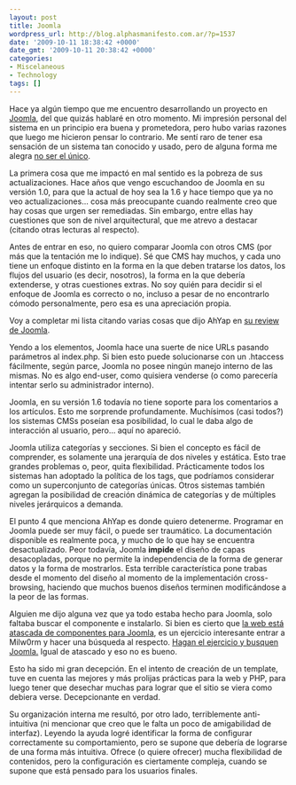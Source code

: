 ```yaml
---
layout: post
title: Joomla
wordpress_url: http://blog.alphasmanifesto.com.ar/?p=1537
date: '2009-10-11 18:38:42 +0000'
date_gmt: '2009-10-11 20:38:42 +0000'
categories:
- Miscelaneous
- Technology
tags: []
---
```


<span style="background-color: #ffffff;">Hace ya algún tiempo que me encuentro desarrollando un proyecto en [Joomla](http://www.joomla.org/), del que quizás hablaré en otro momento. Mi impresión personal del sistema en un principio era buena y prometedora, pero hubo varias razones que luego me hicieron pensar lo contrario. Me sentí raro de tener esa sensación de un sistema tan conocido y usado, pero de alguna forma me alegra [no ser el único](http://www.google.com/search?q=joomla+(sucks+|+stinks)).</span>

La primera cosa que me impactó en mal sentido es la pobreza de sus actualizaciones. Hace años que vengo escuchandoo de Joomla en su versión 1.0, para que la actual de hoy sea la 1.6 y hace tiempo que ya no veo actualizaciones... cosa más preocupante cuando realmente creo que hay cosas que urgen ser remediadas. Sin embargo, entre ellas hay cuestiones que son de nivel arquitectural, que me atrevo a destacar (citando otras lecturas al respecto).

Antes de entrar en eso, no quiero comparar Joomla con otros CMS (por más que la tentación me lo indique). Sé que CMS hay muchos, y cada uno tiene un enfoque distinto en la forma en la que deben tratarse los datos, los flujos del usuario (es decir, nosotros), la forma en la que debería extenderse, y otras cuestiones extras. No soy quién para decidir si el enfoque de Joomla es correcto o no, incluso a pesar de no encontrarlo cómodo personalmente, pero esa es una apreciación propia.

Voy a completar mi lista citando varias cosas que dijo AhYap en [su review de Joomla](http://www.ahyap.com/blog/joomla-sucks.php).

Yendo a los elementos, Joomla hace una suerte de nice  URLs pasando parámetros al index.php. Si bien esto puede solucionarse con un .htaccess fácilmente, según parce, Joomla no posee ningún manejo interno de las mismas. No es algo end-user, como quisiera venderse (o como parecería intentar serlo su administrador interno).

Joomla, en su versión 1.6 todavía no tiene soporte para los comentarios a los artículos. Esto me sorprende profundamente. Muchísimos (casi todos?) los sistemas CMSs poseían esa posibilidad, lo cual le daba algo de interacción al usuario, pero... aquí no apareció.

Joomla utiliza categorías y secciones. Si bien el concepto es fácil de comprender, es solamente una jerarquía de dos niveles y estática. Esto trae grandes problemas o, peor, quita flexibilidad. Prácticamente todos los sistemas han adoptado la política de los tags, que podríamos considerar como un superconjunto de categorías únicas. Otros sistemas también agregan la posibilidad de creación dinámica de categorías y de múltiples niveles jerárquicos a demanda.

El punto 4 que menciona AhYap es donde quiero detenerme. Programar en Joomla puede ser muy fácil, o puede ser traumático. La documentación disponible es realmente poca, y mucho de lo que hay se encuentra desactualizado. Peor todavía, Joomla **impide** el diseño de capas desacopladas, porque no permite la independencia de la forma de generar datos y la forma de mostrarlos. Esta terrible característica pone trabas desde el momento del diseño al momento de la implementación cross-browsing, haciendo que muchos buenos diseños terminen modificándose a la peor de las formas.

Alguien me dijo alguna vez que ya todo estaba hecho para Joomla, solo faltaba buscar el componente e instalarlo. Si bien es cierto que [la web está atascada de componentes para Joomla](http://www.google.com.ar/search?q=joomla+component), es un ejercicio interesante entrar a Milw0rm y hacer una búsqueda al respecto. [Hagan el ejercicio y busquen Joomla.](http://milw0rm.com/search.php) Igual de atascado y eso no es bueno.

Esto ha sido mi gran decepción. En el intento de creación de un template, tuve en cuenta las mejores y más prolijas prácticas para la web y PHP, para luego tener que desechar muchas para lograr que el sitio se viera como debiera verse. Decepcionante en verdad.

Su organización interna me resultó, por otro lado, terriblemente anti-intuitiva (ni mencionar que creo que le falta un poco de amigabilidad de interfaz). Leyendo la ayuda logré identificar la forma de configurar correctamente su comportamiento, pero se supone que debería de lograrse de una forma más intuitiva. Ofrece (o quiere ofrecer) mucha flexibilidad de contenidos, pero la configuración es ciertamente compleja, cuando se supone que está pensado para los usuarios finales.
